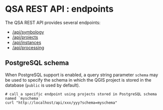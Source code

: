 # QSA REST API : endpoints

The QSA REST API provides several endpoints:

* [/api/symbology](symbology.md)
* [/api/projects](projects.md)
* [/api/instances](instances.md)
* [/api/processing](processing.md)

## PostgreSQL schema

When PostgreSQL support is enabled, a query string parameter `schema` may be
used to specify the schema in which the QGIS project is stored in the database
(`public` is used by default).

```` shell
# call a specific endpoint using projects stored in PostgreSQL schema named `myschema`
curl "http://localhost/api/xxx/yyy?schema=myschema"
````
